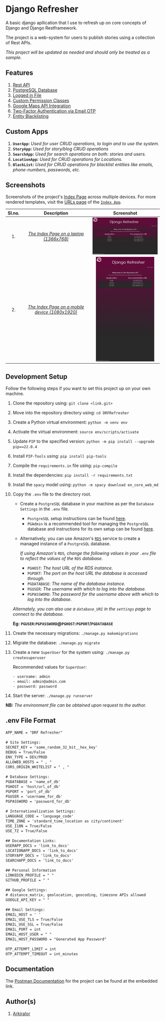 # Django Refresher

A basic django apllication that I use to refresh up on core concepts of Django and Django Restframework.

The project is a web-system for users to publish stories using a collection of Rest APIs.

_This project will be updated as needed and should only be treated as a sample._

## Features

1. [Rest API](https://restfulapi.net/)
2. [PostgreSQL Database](https://www.postgresql.org/)
3. [Logged in File](https://docs.djangoproject.com/en/4.0/topics/logging/)
4. [Custom Permission Classes](https://www.django-rest-framework.org/api-guide/permissions/)
5. [Google Maps API Integration](https://developers.google.com/maps/)
6. [Two-Factor Authentication via Email OTP](https://en.wikipedia.org/wiki/Multi-factor_authentication)
7. [Entity Blacklisting](/blacklist/)

## Custom Apps

1. __`UserApp`:__ _Used for user CRUD operations, to login and to use the system._
2. __`StoryApp`:__ _Used for story/blog CRUD operations_
3. __`SearchApp`:__ _Used for search operations on both: stories and users._
4. __`LocationApp`:__ _Used for CRUD operations for Locations._
5. __`BlackList`:__ _Used for CRUD operations for blacklist entities like emails, phone-numbers, passwords, etc._

## Screenshots

Screenshots of the project's [Index Page](/) across multiple devices.
For more rendered templates, visit the [URLs page](/index_app/urls.py) of the [`Index App`](/index_app/).

|Sl.no.|Description|Screenshot|
|:---:|:---:|:---:|
|1.|[_The Index Page on a laptop (1366x768)_](/static/assets/screenshots_for_readme/index_page_laptop.png)|![Index Page on a laptop](static/assets/screenshots_for_readme/index_page_laptop_thumbnail.png)|
|2.|[_The Index Page on a mobile device (1080x1920)_](/static/assets/screenshots_for_readme/index_page_mobile.png)|![Index Page on Mobile](static/assets/screenshots_for_readme/index_page_mobile_thumbnail.png)|

## Development Setup

Follow the following steps if you want to set this project up on your own machine.

1. Clone the repository using:  `git clone <link.git>`
2. Move into the repository directory using:    `cd DRFRefresher`
3. Create a Python virtual environment: `python -m venv env`
4. Activate the virtual environment:    `source env/scripts/activate`
5. Update `PIP` to the specified version:   `python -m pip install --upgrade pip==22.0.4`
6. Install `PIP-Tools` using:   `pip install pip-tools`
7. Compile the `requirements.in` file using:    `pip-compile`
8. Install the dependencies:    `pip install -r requirements.txt`
9. Install the `spacy` model using: `python -m spacy download en_core_web_md`
10. Copy the `.env` file to the directory root.

    - Create a `PostgreSQL` database in your machine as per the `Database Settings` in the `.env` file.
        - `PostgreSQL` setup instructions can be found [here](https://www.tutorialspoint.com/postgresql/postgresql_environment.htm).
        - `PGAdmin` is a recommended tool for managing the `PostgreSQL` database and instructions for its own setup can be found [here](https://www.pgadmin.org/download/).
    - Alternatively, you can use Amazon's [`RDS`](https://aws.amazon.com/rds/) service to create a managed instance of a `PostgreSQL` database.

        _If using Amazon's_ `RDS`_, change the following values in your_ `.env` _file to reflect the values of the_ `RDS` _database._

        - `PGHOST`: _The host URL of the RDS instance._
        - `PGPORT`: _The port on the host URL the database is accessed through._
        - `PGDATABASE`: _The name of the database instance._
        - `PGUSER`: _The username with which to log into the database._
        - `PGPASSWORD`: _The password for the username above with which to log into the database._

    _Alternately, you can also use a `database_URI` in the `settings` page to connect to the database._

    __Eg:__ __`PGUSER`:`PGPASSWORD`@`PGHOST`:`PGPORT`/`PGDATABASE`__

11. Create the necessary migrations:    `./manage.py makemigrations`
12. Migrate the database:   `./manage.py migrate`
13. Create a new `SuperUser` for the system using:  `./manage.py createsuperuser`

    Recommended values for `SuperUser`:

    ```shell
    - username: admin
    - email: admin@admin.com
    - password: password
    ```

14. Start the server:   `./manage.py runserver`

__NB:__ _The environment file can be obtained upon request to the author._

## .env File Format

```env
APP_NAME = "DRF Refresher"

# Site Settings:
SECRET_KEY = 'some_random_32_bit__hex_key'
DEBUG = True/False
ENV_TYPE = DEV/PROD
ALLOWED_HOSTS = " , "
CORS_ORIGIN_WHITELIST = " , "

# Database Settings:
PGDATABASE = 'name_of_db'
PGHOST = 'host/url_of_db'
PGPORT = 'port_of_db'
PGUSER = 'username_for_db'
PGPASSWORD = 'password_for_db'

# Internationalization Settings:
LANGUAGE_CODE = 'language_code'
TIME_ZONE = 'standard_time_location as city/continent'
USE_I18N = True/False
USE_TZ = True/False

## Documentation Links:
USERAPP_DOCS = 'link_to_docs'
LOCATIONAPP_DOCS = 'link_to_docs'
STORYAPP_DOCS = 'link_to_docs'
SEARCHAPP_DOCS = 'link_to_docs'

## Personal Information
LINKEDIN_PROFILE = " "
GITHUB_PROFILE = " "

## Google Settings:
# distance_matrix, geolocation, geocoding, timezone APIs allowed
GOOGLE_API_KEY = " " 

## Email Settings:
EMAIL_HOST = ' '
EMAIL_USE_TLS = True/False
EMAIL_USE_SSL = True/False
EMAIL_PORT = int
EMAIL_HOST_USER = " "
EMAIL_HOST_PASSWORD = "Generated App Password"

OTP_ATTEMPT_LIMIT = int
OTP_ATTEMPT_TIMEOUT = int_minutes
```

## Documentation

The [Postman Documentation](https://documenter.getpostman.com/view/17779018/Uz5JHayD) for the project can be found at the embedded link.

## Author(s)

1. [Arkiralor](https://www.github.com/Arkiralor)
